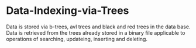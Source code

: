 # Data-Indexing-via-Trees

Data is stored via b-trees, avl trees and black and red trees in the data base.
Data is retrieved from the trees already stored in a binary file applicable to operations of searching, updateing, inserting and deleting.
